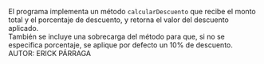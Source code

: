 El programa implementa un método `calcularDescuento` que recibe el monto total y el porcentaje de descuento, y retorna el valor del descuento aplicado.  
También se incluye una sobrecarga del método para que, si no se especifica porcentaje, se aplique por defecto un 10% de descuento.
AUTOR: ERICK PÁRRAGA
